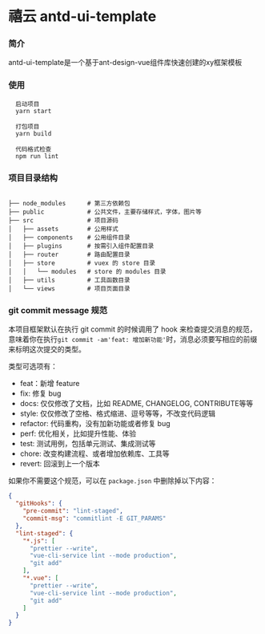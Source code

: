 
# 禧云 antd-ui-template

### 简介

antd-ui-template是一个基于ant-design-vue组件库快速创建的xy框架模板

### 使用

```
  启动项目
  yarn start

  打包项目
  yarn build

  代码格式检查
  npm run lint
```



### 项目目录结构

```

├── node_modules      # 第三方依赖包
├── public            # 公共文件，主要存储样式，字体，图片等
├── src               # 项目源码
│   ├── assets        # 公用样式
│   ├── components    # 公用组件目录
│   ├── plugins       # 按需引入组件配置目录
│   ├── router        # 路由配置目录
│   ├── store         # vuex 的 store 目录
│   │   └── modules   # store 的 modules 目录
│   ├── utils         # 工具函数目录
│   └── views         # 项目页面目录
```


### git commit message 规范

本项目框架默认在执行 git commit 的时候调用了 hook 来检查提交消息的规范，
意味着你在执行`git commit -am'feat: 增加新功能'`时，消息必须要写相应的前缀来标明这次提交的类型。

类型可选项有：
- feat：新增 feature
- fix: 修复 bug
- docs: 仅仅修改了文档，比如 README, CHANGELOG, CONTRIBUTE等等
- style: 仅仅修改了空格、格式缩进、逗号等等，不改变代码逻辑
- refactor: 代码重构，没有加新功能或者修复 bug
- perf: 优化相关，比如提升性能、体验
- test: 测试用例，包括单元测试、集成测试等
- chore: 改变构建流程、或者增加依赖库、工具等
- revert: 回滚到上一个版本

如果你不需要这个规范，可以在 `package.json` 中删除掉以下内容：
```json
{
  "gitHooks": {
    "pre-commit": "lint-staged",
    "commit-msg": "commitlint -E GIT_PARAMS"
  },
  "lint-staged": {
    "*.js": [
      "prettier --write",
      "vue-cli-service lint --mode production",
      "git add"
    ],
    "*.vue": [
      "prettier --write",
      "vue-cli-service lint --mode production",
      "git add"
    ]
  }
}
```

